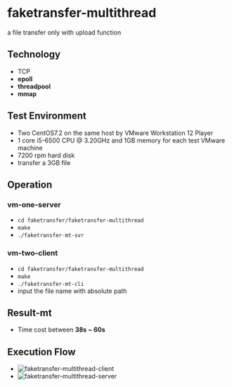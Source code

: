 # faketransfer-multithread
a file transfer only with upload function

## Technology
* TCP
* **epoll**
* **threadpool**
* **mmap**

## Test Environment
* Two CentOS7.2 on the same host by VMware Workstation 12 Player
* 1 core i5-6500 CPU @ 3.20GHz and 1GB memory for each test VMware machine
* 7200 rpm hard disk
* transfer a 3GB file

## Operation
### vm-one-server
* `cd faketransfer/faketransfer-multithread`
* `make`
* `./faketransfer-mt-svr`

### vm-two-client
* `cd faketransfer/faketransfer-multithread`
* `make`
* `./faketransfer-mt-cli`
* input the file name with absolute path

## Result-mt
* Time cost between **38s ~ 60s**

## Execution Flow
* ![faketransfer-multithread-client](http://img-10063943.file.myqcloud.com/faketransfer-multithread-client.png)
* ![faketransfer-multithread-server](http://img-10063943.file.myqcloud.com/faketransfer-multithread-server.png)
